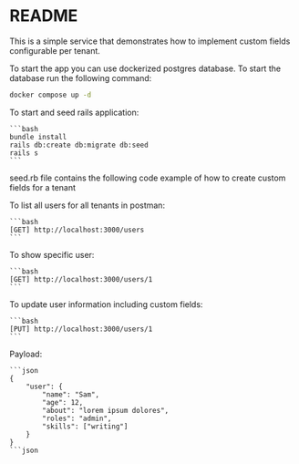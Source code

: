 # README

This is a simple service that demonstrates how to implement custom fields configurable per tenant.

To start the app you can use dockerized postgres database. To start the database run the following command:

```bash
docker compose up -d
```

To start and seed rails application:

    ```bash
    bundle install
    rails db:create db:migrate db:seed
    rails s
    ```

seed.rb file contains the following code example of how to create custom fields for a tenant

To list all users for all tenants in postman:

    ```bash
    [GET] http://localhost:3000/users
    ```

To show specific user:

    ```bash
    [GET] http://localhost:3000/users/1
    ```

To update user information including custom fields:

    ```bash
    [PUT] http://localhost:3000/users/1
    ```

Payload:

    ```json
    {
        "user": {
            "name": "Sam",
            "age": 12,
            "about": "lorem ipsum dolores",
            "roles": "admin",
            "skills": ["writing"]
        }
    }
    ```json
